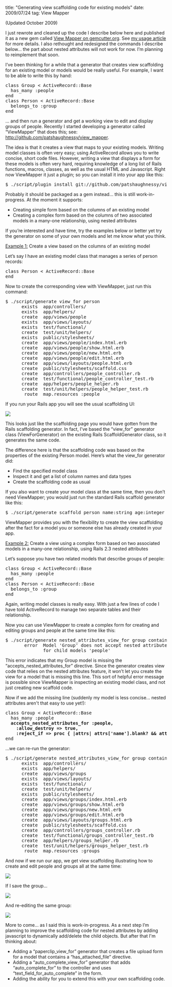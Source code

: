 title: "Generating view scaffolding code for existing models"
date: 2009/07/24
tag: View Mapper

<p>(Updated October 2009)</p>
<p>I just rewrote and cleaned up the code I describe below here and published it as a new gem called <a href="http://gemcutter.org/gems/view_mapper">View Mapper on gemcutter.org</a>. See <a href="https://patshaughnessy.net/view_mapper">my usage article</a> for more details. I also rethought and redesigned the commands I describe below&hellip; the part about nested attributes will not work for now. I&rsquo;m planning to reimplement that soon.</p>
<p/>
<p>I&rsquo;ve been thinking for a while that a generator that creates view scaffolding for an existing model or models would be really useful. For example, I want to be able to write this by hand:</p>
<pre>class Group &lt; ActiveRecord::Base
  has_many :people
end
class Person &lt; ActiveRecord::Base
  belongs_to :group
end</pre>
<p>&hellip; and then run a generator and get a working view to edit and display groups of people. Recently I started developing a generator called &ldquo;ViewMapper&rdquo; that does this; see: <a href="http://github.com/patshaughnessy/view_mapper">http://github.com/patshaughnessy/view_mapper</a>.</p>
<p>The idea is that it creates a view that maps to your existing models. Writing model classes is often very easy; using ActiveRecord allows you to write concise, short code files. However, writing a view that displays a form for these models is often very hard, requiring knowledge of a long list of Rails functions, macros, classes, as well as the usual HTML and Javascript. Right now ViewMapper it just a plugin; so you can install it into your app like this:</p>
<pre>$ ./script/plugin install git://github.com/patshaughnessy/view_mapper.git</pre>
<p>Probably it should be packaged as a gem instead… this is still work-in-progress. At the moment it supports:
  <ul>
    <li>Creating simple form based on the columns of an existing model</li>
    <li>Creating a complex form based on the columns of two associated models in a many-one relationship, using nested attributes</li>
  </ul>
  If you&rsquo;re interested and have time, try the examples below or better yet try the generator on some of your own models and let me know what you think.</p>
<p/>
<p/>
<p><u>Example 1:</u> Create a view based on the columns of an existing model</p>
<p>Let&rsquo;s say I have an existing model class that manages a series of person records:</p>
<pre>class Person &lt; ActiveRecord::Base
end</pre>
<p>Now to create the corresponding view with ViewMapper, just run this command:</p>
<pre>$ ./script/generate view_for person
      exists  app/controllers/
      exists  app/helpers/
      create  app/views/people
      exists  app/views/layouts/
      exists  test/functional/
      create  test/unit/helpers/
      exists  public/stylesheets/
      create  app/views/people/index.html.erb
      create  app/views/people/show.html.erb
      create  app/views/people/new.html.erb
      create  app/views/people/edit.html.erb
      create  app/views/layouts/people.html.erb
      create  public/stylesheets/scaffold.css
      create  app/controllers/people_controller.rb
      create  test/functional/people_controller_test.rb
      create  app/helpers/people_helper.rb
      create  test/unit/helpers/people_helper_test.rb
       route  map.resources :people</pre>
<p>If you run your Rails app you will see the usual scaffolding UI:</p>
<img src="https://patshaughnessy.net/assets/2009/7/24/person_new.png">
<p>This looks just like the scaffolding page you would have gotten from the Rails scaffolding generator. In fact, I&rsquo;ve based the &ldquo;view_for&rdquo; generator class (ViewForGenerator) on the existing Rails ScaffoldGenerator class, so it generates the same code.</p>
<p>The difference here is that the scaffolding code was based on the properties of the existing Person model. Here&rsquo;s what the view_for generator did:
  <ul>
    <li>Find the specified model class</li>
    <li>Inspect it and get a list of column names and data types</li>
    <li>Create the scaffolding code as usual</li>
  </ul>
  If you also want to create your model class at the same time, then you don&rsquo;t need ViewMapper; you would just run the standard Rails scaffold generator like this:</p>
<pre>$ ./script/generate scaffold person name:string age:integer</pre>
<p>ViewMapper provides you with the flexibility to create the view scaffolding after the fact for a model you or someone else has already created in your app.</p>
<p/>
<p/>
<p><u>Example 2:</u> Create a view using a complex form based on two associated models in a many-one relationship, using Rails 2.3 nested attributes</p>
<p>Let&rsquo;s suppose you have two related models that describe groups of people:</p>
<pre>class Group &lt; ActiveRecord::Base
  has_many :people
end
class Person &lt; ActiveRecord::Base
  belongs_to :group
end</pre>
<p>Again, writing model classes is really easy. With just a few lines of code I have told ActiveRecord to manage two separate tables and their relationship.</p>
<p>Now you can use ViewMapper to create a complex form for creating and editing groups and people at the same time like this:</p>
<pre>$ ./script/generate nested_attributes_view_for group containing:people
       error  Model &#x27;Group&#x27; does not accept nested attributes
              for child models &#x27;people&#x27;</pre>
<p>This error indicates that my Group model is missing the &ldquo;accepts_nested_attributes_for&rdquo; directive. Since the generator creates view code that relies on the nested attributes feature, it won&rsquo;t let you create the view for a model that is missing this line. This sort of helpful error message is possible since ViewMapper is inspecting an existing model class, and not just creating new scaffold code.</p>
<p>Now if we add the missing line (suddenly my model is less concise... nested attributes aren't that easy to use yet!):</p>
<pre>class Group &lt; ActiveRecord::Base
  has_many :people
  <b>accepts_nested_attributes_for :people,
    :allow_destroy =&gt; true,
    :reject_if =&gt; proc { |attrs| attrs[&#x27;name&#x27;].blank? &amp;&amp; attrs[&#x27;age&#x27;].blank? }</b>
end</pre>
<p>&hellip;we can re-run the generator:</p>
<pre>$ ./script/generate nested_attributes_view_for group containing:people
      exists  app/controllers/
      exists  app/helpers/
      create  app/views/groups
      exists  app/views/layouts/
      exists  test/functional/
      create  test/unit/helpers/
      exists  public/stylesheets/
      create  app/views/groups/index.html.erb
      create  app/views/groups/show.html.erb
      create  app/views/groups/new.html.erb
      create  app/views/groups/edit.html.erb
      create  app/views/layouts/groups.html.erb
      create  public/stylesheets/scaffold.css
      create  app/controllers/groups_controller.rb
      create  test/functional/groups_controller_test.rb
      create  app/helpers/groups_helper.rb
      create  test/unit/helpers/groups_helper_test.rb
       route  map.resources :groups</pre>
<p>And now if we run our app, we get view scaffolding illustrating how to create and edit people and groups all at the same time:</p>
<img src="https://patshaughnessy.net/assets/2009/7/24/group_new.png">
<p>If I save the group&hellip;</p>
<img src="https://patshaughnessy.net/assets/2009/7/24/group_show.png">
<p>And re-editing the same group:</p>
<img src="https://patshaughnessy.net/assets/2009/7/24/group_edit.png">
<p>More to come&hellip; as I said this is work-in-progress. As a next step I&rsquo;m planning to improve the scaffolding code for nested attributes by adding javascript to dynamically add/delete the child objects. But after that I'm thinking about:
  <ul>
    <li>Adding a &ldquo;paperclip_view_for&rdquo; generator that creates a file upload form for a model that contains a &ldquo;has_attached_file&rdquo; directive.</li>
    <li>Adding a &ldquo;auto_complete_view_for&rdquo; generator that adds &ldquo;auto_complete_for&rdquo; to the controller and uses &ldquo;text_field_for_auto_complete&rdquo; in the form.</li>
    <li>Adding the ability for you to extend this with your own scaffolding code.</li>
  </ul>
</p>
